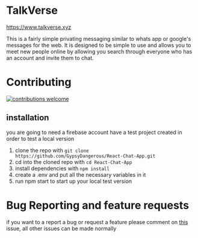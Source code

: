 

# TalkVerse

https://www.talkverse.xyz

This is a fairly simple privating messaging similar to whats app or google's messages for the web. It is designed to be simple to use and allows you to meet new people online by allowing you search through everyone who has an account and invite them to chat.

# Contributing

[![contributions welcome](https://img.shields.io/badge/contributions-welcome-brightgreen.svg?style=flat)](https://github.com/GypsyDangerous/React-Chat-App/issues) 

## installation

you are going to need a firebase account have a test project created in order to test a local version

1. clone the repo with `git clone https://github.com/GypsyDangerous/React-Chat-App.git`
2. cd into the cloned repo with `cd React-Chat-App`
3. install dependencies with `npm install`
4. create a .env and put all the necessary variables in it
5. run npm start to start up your local test version

# Bug Reporting and feature requests
if you want to a report a bug or request a feature please comment on [this](https://github.com/GypsyDangerous/React-Chat-App/issues/1) issue, all other issues can be made normally
